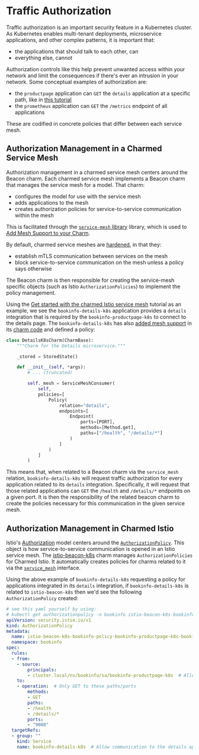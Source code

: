 # Traffic Authorization

Traffic authorization is an important security feature in a Kubernetes cluster.  As Kubernetes enables multi-tenant deployments, microservice applications, and other complex patterns, it is important that:

* the applications that should talk to each other, can
* everything else, cannot

Authorization controls like this help prevent unwanted access within your network and limit the consequences if there's ever an intrusion in your network.  Some conceptual examples of authorization are:

* the `productpage` application can `GET` the `details` application at a specific path, like in [this tutorial](../tutorial/get-started-with-the-charmed-istio-mesh.md)
* the `prometheus` application can `GET` the `/metrics` endpoint of all applications

These are codified in concrete policies that differ between each service mesh.

## Authorization Management in a Charmed Service Mesh

Authorization management in a charmed service mesh centers around the Beacon charm.  Each charmed service mesh implements a Beacon charm that manages the service mesh for a model.  That charm:

* configures the model for use with the service mesh
* adds applications to the mesh
* creates authorization policies for service-to-service communication within the mesh

This is facilitated through the [`service-mesh` library](https://charmhub.io/istio-beacon-k8s/libraries/service_mesh) library, which is used to [Add Mesh Support to your Charm](../how-to/add-mesh-support-to-your-charm.md).  

By default, charmed service meshes are [hardened](../explanation/hardened-mode.md), in that they:

* establish mTLS communication between services on the mesh
* block service-to-service communication on the mesh unless a policy says otherwise

The Beacon charm is then responsible for creating the service-mesh specific objects (such as Istio `AuthorizationPolicies`) to implement the policy management.

Using the [Get started with the charmed Istio service mesh](../tutorial/get-started-with-the-charmed-istio-mesh.md) tutorial as an example, we see the `bookinfo-details-k8s` application provides a `details` integration that is required by the `bookinfo-productpage-k8s` to connect to the details page.  The `bookinfo-details-k8s` has also [added mesh support](../how-to/add-mesh-support-to-your-charm.md) in its [charm code](https://github.com/adhityaravi/bookinfo-operators/blob/14dd56ba0297d33f9accfa28b6615ffaaf8f4e8a/charms/bookinfo-details-k8s/src/charm.py#L38-L52) and defined a policy:

```python
class DetailsK8sCharm(CharmBase):
    """Charm for the Details microservice."""

    _stored = StoredState()

    def __init__(self, *args):
        # ... (truncated)

        self._mesh = ServiceMeshConsumer(
            self,
            policies=[
                Policy(
                    relation="details",
                    endpoints=[
                        Endpoint(
                            ports=[PORT],
                            methods=[Method.get],
                            paths=["/health", "/details/*"]
                        )
                    ]
                )
            ]
        )
```

This means that, when related to a Beacon charm via the `service_mesh` relation, `bookinfo-details-k8s` will request traffic authorization for every application related to its `details` integration.  Specifically, it will request that those related applications can `GET` the `/health` and `/details/*` endpoints on a given port.  It is then the responsibility of the related beacon charm to create the policies necessary for this communication in the given service mesh.

## Authorization Management in Charmed Istio

Istio's [Authorization](https://istio.io/latest/docs/concepts/security/#authorization) model centers around the [`AuthorizationPolicy`](https://istio.io/latest/docs/reference/config/security/authorization-policy/).  This object is how service-to-service communication is opened in an Istio service mesh.  The [istio-beacon-k8s](https://charmhub.io/istio-beacon-k8s) charm manages `AuthorizationPolicies` for Charmed Istio.  It automatically creates policies for charms related to it via the [`service_mesh`](https://charmhub.io/istio-beacon-k8s/integrations) interface.  

Using the above example of `bookinfo-details-k8s` requesting a policy for applications integrated in its `details` integration, if `bookinfo-details-k8s` is related to `istio-beacon-k8s` then we'd see the following `AuthorizationPolicy` created:

```yaml
# see this yaml yourself by using:
# kubectl get authorizationpolicy -n bookinfo istio-beacon-k8s-bookinfo-policy-bookinfo-productpage-k8s-bookinfo-bookinfo-details-k8s-HASH -o yaml
apiVersion: security.istio.io/v1
kind: AuthorizationPolicy
metadata:
  name: istio-beacon-k8s-bookinfo-policy-bookinfo-productpage-k8s-bookinfo-bookinfo-details-k8s-2040d51a
  namespace: bookinfo
spec:
  rules:
  - from:
    - source:
        principals:
        - cluster.local/ns/bookinfo/sa/bookinfo-productpage-k8s  # Allow communication from productpage app
    to:
    - operation:  # Only GET to these paths/ports
        methods:
        - GET
        paths:
        - /health
        - /details/*
        ports:
        - "9080"
  targetRefs:
  - group: ""
    kind: Service
    name: bookinfo-details-k8s  # Allow communication to the details app
```
